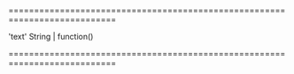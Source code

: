 ===========================================================================
<!--default-->'text'<!--/default-->
<!--type-->String | function()<!--/type-->
===========================================================================

<!--shortDescription-->

<!--/shortDescription-->

<!--fullDescription-->

<!--/fullDescription-->